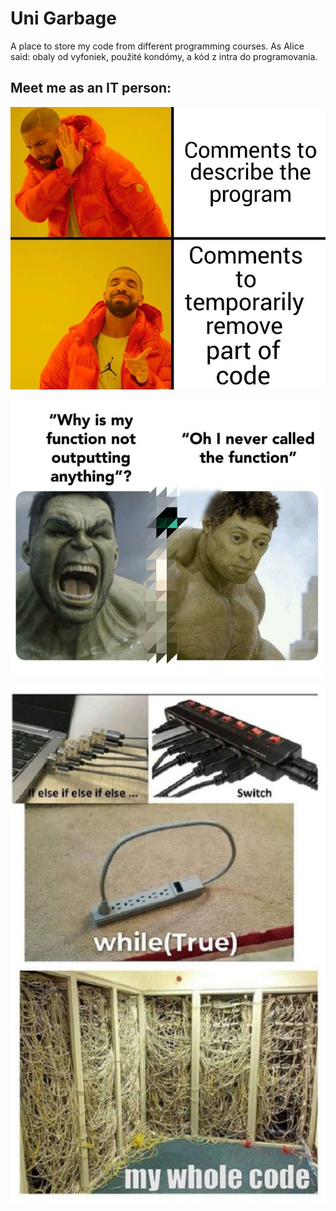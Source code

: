 # Uni Garbage

A place to store my code from different programming courses. As Alice said: obaly od vyfoniek, použité kondómy, a kód z intra do programovania.

## Meet me as an IT person:

![How I use comments](https://github.com/AiKuroyake/uni-garbage/blob/main/comments.jpeg "How I use comments")

![How I call functions](https://github.com/AiKuroyake/uni-garbage/blob/main/why-is-my-function.png "How I call functions")

![How my code looks like](https://github.com/AiKuroyake/uni-garbage/blob/main/my-whole-code.png "How my code looks like")
